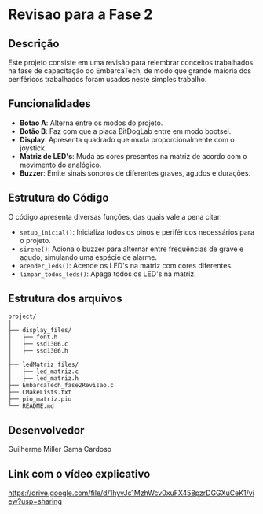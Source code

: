 # Revisao para a Fase 2

## Descrição
Este projeto consiste em uma revisão para relembrar conceitos trabalhados na fase de capacitação do EmbarcaTech, de modo que grande maioria dos periféricos trabalhados
foram usados neste simples trabalho.

## Funcionalidades
- **Botao A**: Alterna entre os modos do projeto.
- **Botão B**: Faz com que a placa BitDogLab entre em modo bootsel.
- **Display**: Apresenta quadrado que muda proporcionalmente com o joystick.
- **Matriz de LED's**: Muda as cores presentes na matriz de acordo com o movimento do analógico.
- **Buzzer**: Emite sinais sonoros de diferentes graves, agudos e durações.

## Estrutura do Código
O código apresenta diversas funções, das quais vale a pena citar:

- `setup_inicial()`: Inicializa todos os pinos e periféricos necessários para o projeto.
- `sirene()`: Aciona o buzzer para alternar entre frequências de grave e agudo, simulando uma espécie de alarme.
- `acender_leds()`: Acende os LED's na matriz com cores diferentes.
- `limpar_todos_leds()`: Apaga todos os LED's na matriz.

## Estrutura dos arquivos
```
project/
│
├── display_files/
│   ├── font.h
│   ├── ssd1306.c
│   ├── ssd1306.h
│
├── ledMatriz_files/
│   ├── led_matriz.c
│   ├── led_matriz.h
├── EmbarcaTech_fase2Revisao.c
├── CMakeLists.txt
├── pio_matriz.pio
└── README.md
```
## Desenvolvedor 
Guilherme Miller Gama Cardoso

## Link com o vídeo explicativo
https://drive.google.com/file/d/1hyvJc1MzhWcv0xuFX458pzrDGGXuCeK1/view?usp=sharing